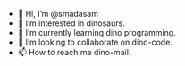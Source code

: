 - 👋 Hi, I’m @smadasam
- 👀 I’m interested in dinosaurs.
- 🌱 I’m currently learning dino programming.
- 💞️ I’m looking to collaborate on dino-code.
- 📫 How to reach me dino-mail.

<!---
smadasam/smadasam is a ✨ special ✨ repository because its `README.md` (this file) appears on your GitHub profile.
You can click the Preview link to take a look at your changes.
--->
